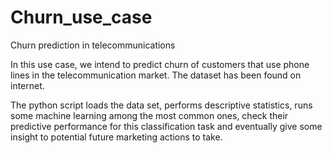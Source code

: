 # Churn_use_case
Churn prediction in telecommunications

In this use case, we intend to predict churn of customers that use phone lines in the telecommunication market. The dataset has been found on internet.


The python script loads the data set, performs descriptive statistics, runs some machine learning among the most common ones, check their predictive performance for this classification task and eventually give some insight to potential future marketing actions to take.
